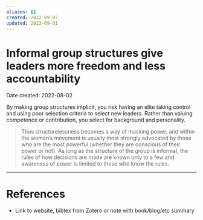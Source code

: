 ```yaml
---
aliases: []
created: 2022-09-07
updated: 2023-09-01
---
```


# Informal group structures give leaders more freedom and less accountability
Date created: 2022-08-02

By making group structures implicit, you risk having an elite taking control and using poor selection criteria to select new leaders. Rather than valuing competence or contribution, you select for background and personality.

> Thus structurelessness becomes a way of masking power, and within the women’s movement is usually most strongly advocated by those who are the most powerful (whether they are conscious of their power or not). As long as the structure of the group is informal, the rules of how decisions are made are known only to a few and awareness of power is limited to those who know the rules.


---
# References
* Link to website, bibtex from Zotero or note with book/blog/etc summary